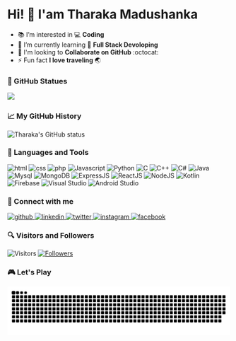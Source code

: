# Hi! :wave: I'am Tharaka Madushanka

- :books: I’m interested in :computer: **Coding** 
- :seedling: I’m currently learning :game_die: **Full Stack Devoloping**
- :eyes: I'm looking to **Collaborate on GitHub** :octocat:
- :zap: Fun fact **I love traveling** :earth_asia:

### :memo: GitHub Statues

<img src="https://github-readme-streak-stats.herokuapp.com/?user=zluvsand">

### :chart_with_upwards_trend: My GitHub History

![Tharaka's GitHub status](https://github-readme-stats.vercel.app/api?username=TharakaMadushankaWanshathilaka&show_icons=true&count_private=true)

<!--
![Top Langs](https://github-readme-stats.vercel.app/api/top-langs?username=TharakaMadushankaWanshathilaka&layout=compact&langs_count=10)
-->

<!--
![Anurag's GitHub stats](https://github-readme-stats.vercel.app/api?username=TharakaMadushankaWanshathilaka&count_private=true&show_icons=true)
[![Top Langs](https://github-readme-stats.vercel.app/api/top-langs/?username=TharakaMadushankaWanshathilaka)](https://github.com/anuraghazra/github-readme-stats&layout=compact&langs_count=10)
-->

### :dart: Languages and Tools

<p align="left">
  
  <img src="https://cdn-icons-png.flaticon.com/512/5968/5968267.png" alt="html" width="45" height="45"/>
  <img src="https://cdn-icons-png.flaticon.com/512/5968/5968242.png" alt="css" width="45" height="45"/>
  <img src="https://cdn-icons-png.flaticon.com/512/5968/5968332.png" alt="php" width="45" height="45"/>
  <img src="https://cdn-icons-png.flaticon.com/512/5968/5968292.png" alt="Javascript" width="45" height="45"/>
  <img src="https://cdn-icons-png.flaticon.com/512/5968/5968350.png" alt="Python" width="45" height="45"/>
  <img src="https://cdn-icons-png.flaticon.com/512/5968/5968228.png" alt="C" width="45" height="45"/>
  <img src="https://cdn-icons-png.flaticon.com/512/6132/6132222.png" alt="C++" width="45" height="45"/>
  <img src="https://cdn-icons-png.flaticon.com/512/6132/6132221.png" alt="C#" width="45" height="45"/>
  <img src="https://cdn-icons-png.flaticon.com/512/5968/5968282.png" alt="Java" width="45" height="45"/>
  <img src="https://cdn-icons-png.flaticon.com/512/5968/5968313.png" alt="Mysql" width="45" height="45"/>
  
  <img src="https://www.vectorlogo.zone/logos/mongodb/mongodb-icon.svg" alt="MongoDB" width="70" height="45"/>
  <img src="https://www.vectorlogo.zone/logos/expressjs/expressjs-icon.svg" alt="ExpressJS" width="45" height="45"/>
  <img src="https://www.vectorlogo.zone/logos/reactjs/reactjs-icon.svg" alt="ReactJS" width="70" height="45"/>
  <img src="https://www.vectorlogo.zone/logos/nodejs/nodejs-icon.svg" alt="NodeJS" width="70" height="45"/>
  <img src="https://www.vectorlogo.zone/logos/kotlinlang/kotlinlang-icon.svg" alt="Kotlin" width="45" height="45"/>
  <img src="https://www.vectorlogo.zone/logos/firebase/firebase-icon.svg" alt="Firebase" width="45" height="45"/>
  
  <img src="https://www.flaticon.com/free-icon/visual-studio_906324?term=visual+studio&page=1&position=1&origin=search&related_id=906324#" alt="Visual Studio" width="45" height="45"/>
  
  <img src="https://static.wikia.nocookie.net/logopedia/images/d/db/Android_Studio_Icon_2021.svg/revision/latest?cb=20210305211354" alt="Android Studio" width="45" height="45"/>

  <!--  
  <img src="" alt="" width="45" height="45"/>
  <img src="" alt="" width="45" height="45"/>
  <img src="" alt="" width="45" height="45"/>
  -->
</p>
  
### :electric_plug: Connect with me

<p align="left">
  
  <a href="https://github.com/TharakaMadushankaWanshathilaka">
    <img src="https://cdn-icons-png.flaticon.com/512/1051/1051326.png" alt="github" width="45" height="45"/>
  </a>
  
  <a href="https://www.linkedin.com/in/tharaka-madushanka-wanshathilaka/">
    <img src="https://cdn-icons-png.flaticon.com/512/3536/3536505.png" alt="linkedin" width="45" height="45"/>
  </a>
  
  <a href="https://twitter.com/TharakaTmw7">
    <img src="https://cdn-icons-png.flaticon.com/512/733/733579.png" alt="twitter" width="45" height="45"/>
  </a>
  
  <a href="https://www.instagram.com/tharaka_madushanka_tmw7/">
    <img src="https://cdn-icons-png.flaticon.com/512/2111/2111463.png" alt="instagram" width="45" height="45"/>
  </a>
  
  <a href="https://www.facebook.com/TharakaMadushankaWanshathilaka/">
    <img src="https://cdn-icons-png.flaticon.com/512/5968/5968764.png" alt="facebook" width="45" height="45"/>
  </a>
  
</p>

### :mag: Visitors and Followers
![Visitors](https://visitor-badge.laobi.icu/badge?page_id=TharakaMadushankaWanshathilaka.TharakaMadushankaWanshathilaka)
[![Followers](https://img.shields.io/github/followers/TharakaMadushankaWanshathilaka?label=Follow&style=social)](https://github.com/TharakaMadushankaWanshathilaka)

### :video_game: Let's Play
![Snake animation](https://github.com/TharakaMadushankaWanshathilaka/TharakaMadushankaWanshathilaka/blob/output/github-contribution-grid-snake.svg)

